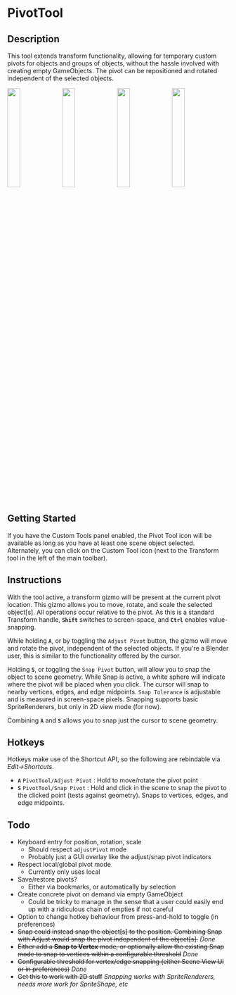 # PivotTool
## Description
This tool extends transform functionality, allowing for temporary custom pivots for objects and groups of objects, without the hassle involved with creating empty GameObjects. The pivot can be repositioned and rotated independent of the selected objects.

<img src="https://i.imgur.com/ZbPeKu3.gif" width="24%" /> <img src="https://i.imgur.com/UTjgxJm.gif" width="24%" /> <img src="https://i.imgur.com/ZwMU7iG.gif" width="24%" /> <img src="https://i.imgur.com/3Uu2uFH.gif" width="24%">

## Getting Started
If you have the Custom Tools panel enabled, the Pivot Tool icon will be available as long as you have at least one scene object selected. Alternately, you can click on the Custom Tool icon (next to the Transform tool in the left of the main toolbar).
## Instructions
With the tool active, a transform gizmo will be present at the current pivot location. This gizmo allows you to move, rotate, and scale the selected object[s]. All operations occur relative to the pivot. As this is a standard Transform handle, **`Shift`** switches to screen-space, and **`Ctrl`** enables value-snapping.

While holding **`A`**, or by toggling the `Adjust Pivot` button, the gizmo will move and rotate the pivot, independent of the selected objects. If you're a Blender user, this is similar to the functionality offered by the cursor. 

Holding **`S`**, or toggling the `Snap Pivot` button, will allow you to snap the object to scene geometry. While Snap is active, a white sphere will indicate where the pivot will be placed when you click. The cursor will snap to nearby vertices, edges, and edge midpoints. `Snap Tolerance` is adjustable and is measured in screen-space pixels.
Snapping supports basic SpriteRenderers, but only in 2D view mode (for now).

Combining **`A`** and **`S`** allows you to snap just the cursor to scene geometry.
## Hotkeys
Hotkeys make use of the Shortcut API, so the following are rebindable via *Edit->Shortcuts*.
* **`A`** `PivotTool/Adjust Pivot` : Hold to move/rotate the pivot point
* **`S`** `PivotTool/Snap Pivot` : Hold and click in the scene to snap the pivot to the clicked point (tests against geometry). Snaps to vertices, edges, and edge midpoints.
## Todo
* Keyboard entry for position, rotation, scale
  * Should respect `adjustPivot` mode
  * Probably just a GUI overlay like the adjust/snap pivot indicators
* Respect local/global pivot mode
  * Currently only uses local
* Save/restore pivots?
  * Either via bookmarks, or automatically by selection
* Create concrete pivot on demand via empty GameObject
  * Could be tricky to manage in the sense that a user could easily end up with a ridiculous chain of empties if not careful
* Option to change hotkey behaviour from press-and-hold to toggle (in preferences)
* ~~Snap could instead snap the object[s] to the position. Combining Snap with Adjust would snap the pivot independent of the object[s].~~ *Done*
* ~~Either add a **Snap to Vertex** mode, or optionally allow the existing Snap mode to snap to vertices within a configurable threshold~~ *Done*
* ~~Configurable threshold for vertex/edge snapping (either Scene View UI or in preferences)~~ *Done*
* ~~Get this to work with 2D stuff~~ *Snapping works with SpriteRenderers, needs more work for SpriteShape, etc*
